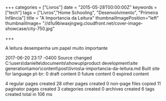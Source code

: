 +++
categories = ["Livros"]
date = "2015-05-28T00:00:00Z"
keywords = ["tech"]
tags = ["Livros","Home Schooling", "Desenvolvimento", "Primeira Infância"]
title = "A Importancia da Leitura"
thumbnailImagePosition="left"
thumbnailImage= "//d1u9biwaxjngwg.cloudfront.net/cover-image-showcase/city-750.jpg"

+++

A leitura desempenha um papel muito importante 

<!--more-->

2017-06-20 23:17 -0400
Source changed C:\users\danielte\documents\showup\product development\site generation\amor\content\post\livros\a-importancia-da-leitura.md
Built site for language pt-br:
0 draft content
0 future content
0 expired content


4 regular pages created
28 other pages created
0 non-page files copied
11 paginator pages created
3 categories created
0 archives created
6 tags created
total in 106 ms
